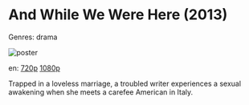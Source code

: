 # And While We Were Here (2013)

Genres: drama

![poster](http://image.tmdb.org/t/p/w500/daUyDOuUEpxw0RMhTib2rRWkHHH.jpg)

en:
  [720p](magnet:?xt=urn:btih:1962290C689FAAC26903068479B74451E92E3C67&tr=udp://glotorrents.pw:6969/announce&tr=udp://tracker.opentrackr.org:1337/announce&tr=udp://torrent.gresille.org:80/announce&tr=udp://tracker.openbittorrent.com:80&tr=udp://tracker.coppersurfer.tk:6969&tr=udp://tracker.leechers-paradise.org:6969&tr=udp://p4p.arenabg.ch:1337&tr=udp://tracker.internetwarriors.net:1337)
  [1080p](magnet:?xt=urn:btih:9A45C363E5D25EA186B99856B4D45A0966603705&tr=udp://glotorrents.pw:6969/announce&tr=udp://tracker.opentrackr.org:1337/announce&tr=udp://torrent.gresille.org:80/announce&tr=udp://tracker.openbittorrent.com:80&tr=udp://tracker.coppersurfer.tk:6969&tr=udp://tracker.leechers-paradise.org:6969&tr=udp://p4p.arenabg.ch:1337&tr=udp://tracker.internetwarriors.net:1337)
  


Trapped in a loveless marriage, a troubled writer experiences a sexual awakening when she meets a carefee American in Italy.
